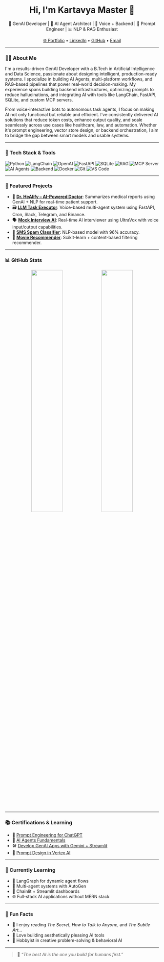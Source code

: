 <h1 align="center">Hi, I'm Kartavya Master 👋</h1>

<p align="center">
  🚀 GenAI Developer | 🧠 AI Agent Architect | 🤖 Voice + Backend | 🧠 Prompt Engineer | 📊 NLP & RAG Enthusiast
</p>

<p align="center">
  <a href="https://kartavya-master.netlify.app/">🌐 Portfolio</a> •
  <a href="https://linkedin.com/in/kartavya-master-495222228">LinkedIn</a> •
  <a href="https://github.com/kartavya1710">GitHub</a> •
  <a href="mailto:kartavyamaster17@gmail.com">Email</a>
</p>

---

### 👨‍💻 About Me

I'm a results-driven GenAI Developer with a B.Tech in Artificial Intelligence and Data Science, passionate about designing intelligent, production-ready systems. I specialize in building AI Agents, multi-platform workflows, and RAG-based pipelines that power real-world decision-making. My experience spans building backend infrastructures, optimizing prompts to reduce hallucinations, and integrating AI with tools like LangChain, FastAPI, SQLite, and custom MCP servers.

From voice-interactive bots to autonomous task agents, I focus on making AI not only functional but reliable and efficient. I’ve consistently delivered AI solutions that reduce token costs, enhance output quality, and scale seamlessly across use cases like healthcare, law, and automation. Whether it's prompt engineering, vector store design, or backend orchestration, I aim to bridge the gap between smart models and usable systems.

---

### 🧰 Tech Stack & Tools

![Python](https://img.shields.io/badge/-Python-black?style=flat&logo=python)
![LangChain](https://img.shields.io/badge/-LangChain-black?style=flat&logo=chainlink)
![OpenAI](https://img.shields.io/badge/-OpenAI-black?style=flat&logo=openai)
![FastAPI](https://img.shields.io/badge/-FastAPI-black?style=flat&logo=fastapi)
![SQLite](https://img.shields.io/badge/-SQLite-black?style=flat&logo=sqlite)
![RAG](https://img.shields.io/badge/-RAG-black?style=flat)
![MCP Server](https://img.shields.io/badge/-MCP%20Server-black?style=flat)
![AI Agents](https://img.shields.io/badge/-AI%20Agents-black?style=flat)
![Backend](https://img.shields.io/badge/-Backend-black?style=flat)
![Docker](https://img.shields.io/badge/-Docker-black?style=flat&logo=docker)
![Git](https://img.shields.io/badge/-Git-black?style=flat&logo=git)
![VS Code](https://img.shields.io/badge/-VS%20Code-black?style=flat&logo=visual-studio-code)

---

### 🚀 Featured Projects

- 🧬 [**Dr. HeAlify – AI-Powered Doctor**](https://github.com/kartavya1710/Dr.-HeAlify): Summarizes medical reports using GenAI + NLP for real-time patient support.
- 🗃️ [**LLM Task Executor**](https://github.com/kartavya1710): Voice-based multi-agent system using FastAPI, Cron, Slack, Telegram, and Binance.
- 🗣️ [**Mock Interview AI**](https://github.com/kartavya1710): Real-time AI interviewer using UltraVox with voice input/output capabilities.
- 📮 [**SMS Spam Classifier**](https://github.com/kartavya1710/sms-spam-classifier): NLP-based model with 96% accuracy.
- 🎥 [**Movie Recommender**](https://github.com/kartavya1710/Movie-recommender): Scikit-learn + content-based filtering recommender.

---

### 📊 GitHub Stats

<p align="center">
  <img src="https://github-readme-stats.vercel.app/api?username=kartavya1710&show_icons=true&theme=radical" width="45%" />
  <img src="https://github-readme-stats.vercel.app/api/top-langs/?username=kartavya1710&layout=compact&theme=radical" width="45%" />
</p>

---

### 📚 Certifications & Learning

- 🧠 [Prompt Engineering for ChatGPT](https://www.linkedin.com/in/kartavya-master-495222228/details/certifications/)
- 🤖 [AI Agents Fundamentals](https://www.credly.com/badges/e10b06fb-c347-4052-9fea-dccfdb5d8d74)
- 🛠️ [Develop GenAI Apps with Gemini + Streamlit](https://www.mygreatlearning.com/certificate/JGBHGMTE)
- 🔎 [Prompt Design in Vertex AI](https://cdn-lfs-us-1.hf.co/repos/f2/34/f2344151f60f6027c436821dc61cf3f27a46435de57df8df50ad02b5acca7c07/248485f1d6c356c67779406bb0e1d471d41e72c43107142ee8400bfea9b0647e)

---

### 🧠 Currently Learning

- 🔄 LangGraph for dynamic agent flows
- 🧩 Multi-agent systems with AutoGen
- 🔗 Chainlit + Streamlit dashboards
- 🌐 Full-stack AI applications without MERN stack

---

### 🧘 Fun Facts

- 📖 I enjoy reading *The Secret*, *How to Talk to Anyone*, and *The Subtle Art...*
- 🎨 Love building aesthetically pleasing AI tools
- 🧩 Hobbyist in creative problem-solving & behavioral AI

---

> 🔔 *“The best AI is the one you build for humans first.”*

